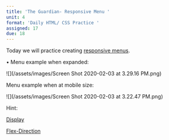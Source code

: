 ```yaml
---
title: 'The Guardian- Responsive Menu '
unit: 4
format: 'Daily HTML/ CSS Practice '
assigned: 17
due: 18
---
```

Today we will practice creating [responsive menus](https://drive.google.com/drive/folders/1WR3vxO9BU1glbIhwoMsH_D2GHIABVtgt). 

• Menu example when expanded:

![](/assets/images/Screen Shot 2020-02-03 at 3.29.16 PM.png)

Menu example when at mobile size:

![](/assets/images/Screen Shot 2020-02-03 at 3.22.47 PM.png)

Hint:

[Display](https://developer.mozilla.org/en-US/docs/Web/CSS/display)

[Flex-Direction](https://developer.mozilla.org/en-US/docs/Web/CSS/flex-direction)
